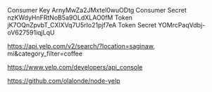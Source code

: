 Consumer Key	ArnyMwZa2JMxtel0wuODtg
Consumer Secret	nzKWdyHnFRtNoB5a9OLdXLAO0fM
Token	jK7OQnZpvbT_CXlXVq7U5rIo21pjf7eA
Token Secret	YOMrcPaqVdbj-oV627591iqjLqU

https://api.yelp.com/v2/search/?location=saginaw, mi&category_filter=coffee

https://www.yelp.com/developers/api_console

https://github.com/olalonde/node-yelp